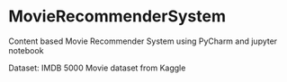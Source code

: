 # MovieRecommenderSystem

Content based Movie Recommender System using PyCharm and jupyter notebook

Dataset: IMDB 5000 Movie dataset from Kaggle
